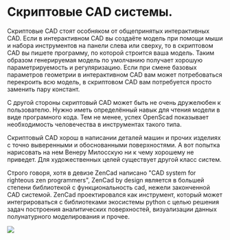 # Скриптовые CAD системы.

Скриптовые CAD стоят особняком от общепринятых интерактивных CAD. Если в интерактивном CAD вы создаёте модель при помощи мыши и набора инструментов на панели слева или сверху, то в скриптовом CAD вы пишете программу, по которой строится ваша модель. Таким образом генерируемая модель по умолчанию получает хорошую параметрируемость и регуляризацию. Если при смене базовых параметров геометрии в интерактивном CAD вам может потребоваться перекроить всю модель, в скриптовом CAD вам потребуется просто заменить пару констант. 

С другой стороны скриптовый CAD может быть не очень дружелюбен к пользователю. Нужно иметь определённый навык для чтения модели в виде програмного кода. Тем не менее, успех OpenScad показывает необходимость человечества в инструментах такого типа.

Скриптовый CAD хорош в написании деталей машин и прочих изделиях с точно выверенными и обоснованными поверхностями. А вот попытка нарисовать на нем Венеру Милосскую ни к чему хорошему не приведет. Для художественных целей существует другой класс систем.

Строго говоря, хотя в девизе ZenCad написано "CAD system for righteous zen programmers", ZenCad by design является в большей степени библиотекой с функциональность cad, нежели законченной CAD системой. ZenCad проектировался как инструмент, который может интегрироваться с библиотеками экосистемы python с целью решения задач построения аналитических поверхностей, визуализации данных полунатурного моделирования и прочее.

![](images/car.png)